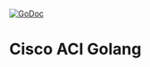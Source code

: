 [![GoDoc](https://godoc.org/github.com/udhos/acigo/aci?status.svg)](http://godoc.org/github.com/udhos/acigo/aci)

Cisco ACI Golang
================
